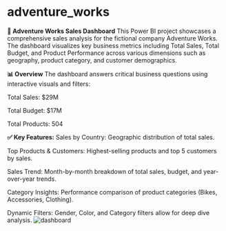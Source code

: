 # adventure_works
<b>🧭 Adventure Works Sales Dashboard</b>
This Power BI project showcases a comprehensive sales analysis for the fictional company Adventure Works. The dashboard visualizes key business metrics including Total Sales, Total Budget, and Product Performance across various dimensions such as geography, product category, and customer demographics.


<b>📊 Overview</b>
The dashboard answers critical business questions using interactive visuals and filters:

Total Sales: $29M

Total Budget: $17M

Total Products: 504

<b>✅ Key Features:</b>
Sales by Country: Geographic distribution of total sales.

Top Products & Customers: Highest-selling products and top 5 customers by sales.

Sales Trend: Month-by-month breakdown of total sales, budget, and year-over-year trends.

Category Insights: Performance comparison of product categories (Bikes, Accessories, Clothing).

Dynamic Filters: Gender, Color, and Category filters allow for deep dive analysis.
![dashboard](https://github.com/user-attachments/assets/279af0f7-542b-4031-a3c4-f7a184029aba)
